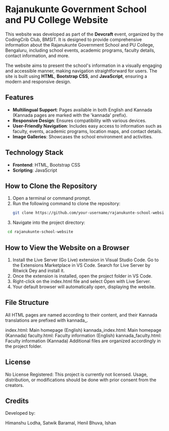 # Rajanukunte Government School and PU College Website

This website was developed as part of the **Devcraft** event, organized by the CodingCrib Club, BMSIT. It is designed to provide comprehensive information about the Rajanukunte Government School and PU College, Bengaluru, including school events, academic programs, faculty details, contact information, and more.

The website aims to present the school's information in a visually engaging and accessible manner, making navigation straightforward for users. The site is built using **HTML**, **Bootstrap CSS**, and **JavaScript**, ensuring a modern and responsive design.

## Features
- **Multilingual Support**: Pages available in both English and Kannada (Kannada pages are marked with the 'kannada' prefix).
- **Responsive Design**: Ensures compatibility with various devices.
- **User-Friendly Navigation**: Includes easy access to information such as faculty, events, academic programs, location maps, and contact details.
- **Image Galleries**: Showcases the school environment and activities.
  
## Technology Stack
- **Frontend**: HTML, Bootstrap CSS
- **Scripting**: JavaScript

## How to Clone the Repository
1. Open a terminal or command prompt.
2. Run the following command to clone the repository:
   ```bash
   git clone https://github.com/your-username/rajanukunte-school-website.git
3. Navigate into the project directory:
  ```bash
   cd rajanukunte-school-website
  ```
## How to View the Website on a Browser

  1. Install the Live Server (Go Live) extension in Visual Studio Code.
        Go to the Extensions Marketplace in VS Code.
        Search for Live Server by Ritwick Dey and install it.
  2. Once the extension is installed, open the project folder in VS Code.
  3. Right-click on the index.html file and select Open with Live Server.
  4. Your default browser will automatically open, displaying the website.

## File Structure

All HTML pages are named according to their content, and their Kannada translations are prefixed with kannada_.

  index.html: Main homepage (English)
  kannada_index.html: Main homepage (Kannada)
  faculty.html: Faculty information (English)
  kannada_faculty.html: Faculty information (Kannada)
  Additional files are organized accordingly in the project folder.

## License

  No License Registered: This project is currently not licensed. Usage, distribution, or modifications should be done with prior consent from the creators.

## Credits

Developed by:

  Himanshu Lodha,
  Satwik Baramal,
  Henil Bhuva,
  Ishan
